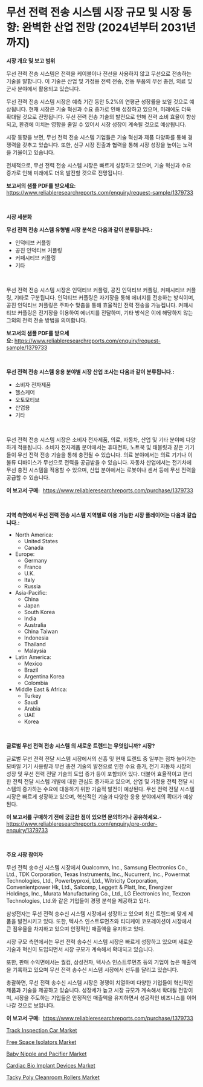 <p><h1>무선 전력 전송 시스템 시장 규모 및 시장 동향: 완벽한 산업 전망 (2024년부터 2031년까지)</h1></p><p><strong>시장 개요 및 보고 범위</strong></p>
<p><p>무선 전력 전송 시스템은 전력을 케이블이나 전선을 사용하지 않고 무선으로 전송하는 기술을 말합니다. 이 기술은 산업 및 가정용 전력 전송, 전동 부품의 무선 충전, 의료 및 군사 분야에서 활용되고 있습니다.</p><p>무선 전력 전송 시스템 시장은 예측 기간 동안 5.2%의 연평균 성장률을 보일 것으로 예상됩니다. 현재 시장은 기술 혁신과 수요 증가로 인해 성장하고 있으며, 미래에도 더욱 확대될 것으로 전망됩니다. 무선 전력 전송 기술의 발전으로 인해 전력 소비 효율이 향상되고, 환경에 미치는 영향을 줄일 수 있어서 시장 성장이 계속될 것으로 예상됩니다.</p><p>시장 동향을 보면, 무선 전력 전송 시스템 기업들은 기술 혁신과 제품 다양화를 통해 경쟁력을 갖추고 있습니다. 또한, 신규 시장 진출과 협력을 통해 시장 성장을 높이는 노력을 기울이고 있습니다.</p><p>전체적으로, 무선 전력 전송 시스템 시장은 빠르게 성장하고 있으며, 기술 혁신과 수요 증가로 인해 미래에도 더욱 발전할 것으로 전망됩니다.</p></p>
<p><strong>보고서의 샘플 PDF를 받으세요:</strong> <a href="https://www.reliableresearchreports.com/enquiry/request-sample/1379733">https://www.reliableresearchreports.com/enquiry/request-sample/1379733</a></p>
<p>&nbsp;</p>
<p><strong>시장 세분화</strong></p>
<p><strong>무선 전력 전송 시스템 유형별 시장 분석은 다음과 같이 분류됩니다.:</strong></p>
<p><ul><li>인덕티브 커플링</li><li>공진 인덕티브 커플링</li><li>커패시티브 커플링</li><li>기타</li></ul></p>
<p>&nbsp;</p>
<p><p>무선 전력 전송 시스템 시장은 인덕티브 커플링, 공진 인덕티브 커플링, 커패시티브 커플링, 기타로 구분됩니다. 인덕티브 커플링은 자기장을 통해 에너지를 전송하는 방식이며, 공진 인덕티브 커플링은 주파수 맞춤을 통해 효율적인 전력 전송을 가능켑니다. 커패시티브 커플링은 전기장을 이용하여 에너지를 전달하며, 기타 방식은 이에 해당하지 않는 그외의 전력 전송 방법을 의미합니다.</p></p>
<p><strong>보고서의 샘플 PDF를 받으세요:</strong>&nbsp;<a href="https://www.reliableresearchreports.com/enquiry/request-sample/1379733">https://www.reliableresearchreports.com/enquiry/request-sample/1379733</a></p>
<p>&nbsp;</p>
<p><strong> 무선 전력 전송 시스템 응용 분야별 시장 산업 조사는 다음과 같이 분류됩니다.:</strong></p>
<p><ul><li>소비자 전자제품</li><li>헬스케어</li><li>오토모티브</li><li>산업용</li><li>기타</li></ul></p>
<p>&nbsp;</p>
<p><p>무선 전력 전송 시스템 시장은 소비자 전자제품, 의료, 자동차, 산업 및 기타 분야에 다양하게 적용됩니다. 소비자 전자제품 분야에서는 휴대전화, 노트북 및 태블릿과 같은 기기들이 무선 전력 전송 기술을 통해 충전될 수 있습니다. 의료 분야에서는 의료 기기나 이불류 디바이스가 무선으로 전력을 공급받을 수 있습니다. 자동차 산업에서는 전기차에 무선 충전 시스템을 적용할 수 있으며, 산업 분야에서는 로봇이나 센서 등에 무선 전력을 공급할 수 있습니다.</p></p>
<p><strong>이 보고서 구매:</strong>&nbsp; <a href="https://www.reliableresearchreports.com/purchase/1379733">https://www.reliableresearchreports.com/purchase/1379733</a></p>
<p>&nbsp;</p>
<p><strong>지역 측면에서 무선 전력 전송 시스템 지역별로 이용 가능한 시장 플레이어는 다음과 같습니다.:</strong></p>
<p><ul>
    <li>
        North America:
        <ul>
            <li>United States</li>
            <li>Canada</li>
        </ul>
    </li>
    <li>
        Europe:
        <ul>
            <li>Germany</li>
            <li>France</li>
            <li>U.K.</li>
            <li>Italy</li>
            <li>Russia</li>
        </ul>
    </li>
    <li>
        Asia-Pacific:
        <ul>
            <li>China</li>
            <li>Japan</li>
            <li>South Korea</li>
            <li>India</li>
            <li>Australia</li>
            <li>China Taiwan</li>
            <li>Indonesia</li>
            <li>Thailand</li>
            <li>Malaysia</li>
        </ul>
    </li>
    <li>
        Latin America:
        <ul>
            <li>Mexico</li>
            <li>Brazil</li>
            <li>Argentina Korea</li>
            <li>Colombia</li>
        </ul>
    </li>
    <li>
        Middle East & Africa:
        <ul>
            <li>Turkey</li>
            <li>Saudi</li>
            <li>Arabia</li>
            <li>UAE</li>
            <li>Korea</li>
        </ul>
    </li>
    </ul></p>
<p>&nbsp;</p>
<p><strong>글로벌 무선 전력 전송 시스템 의 새로운 트렌드는 무엇입니까? 시장?</strong></p>
<p><p>글로벌 무선 전력 전달 시스템 시장에서의 신흥 및 현재 트렌드 중 일부는 점차 늘어가는 모바일 기기 사용량과 무선 충전 기술의 발전으로 인한 수요 증가, 전기 자동차 시장의 성장 및 무선 전력 전달 기술의 도입 증가 등이 포함되어 있다. 더불어 효율적이고 편리한 전력 전달 시스템 개발에 대한 관심도 증가하고 있으며, 산업 및 가정용 전력 전달 시스템의 증가하는 수요에 대응하기 위한 기술적 발전이 예상된다. 무선 전력 전달 시스템 시장은 빠르게 성장하고 있으며, 혁신적인 기술과 다양한 응용 분야에서의 확대가 예상된다.</p></p>
<p><strong>이 보고서를 구매하기 전에 궁금한 점이 있으면 문의하거나 공유하세요.</strong>- <a href="https://www.reliableresearchreports.com/enquiry/pre-order-enquiry/1379733">https://www.reliableresearchreports.com/enquiry/pre-order-enquiry/1379733</a></p>
<p>&nbsp;</p>
<p><strong>주요 시장 참여자</strong></p>
<p><p>무선 전력 송수신 시스템 시장에서 Qualcomm, Inc., Samsung Electronics Co., Ltd., TDK Corporation, Texas Instruments, Inc., Nucurrent, Inc., Powermat Technologies, Ltd., Powerbyproxi, Ltd., Witricity Corporation, Convenientpower Hk, Ltd., Salcomp, Leggett & Platt, Inc, Energizer Holdings, Inc., Murata Manufacturing Co., Ltd., LG Electronics Inc, Texzon Technologies, Ltd.와 같은 기업들이 경쟁 분석을 제공하고 있다. </p><p>삼성전자는 무선 전력 송수신 시스템 시장에서 성장하고 있으며 최신 트렌드에 맞게 제품을 발전시키고 있다. 또한, 텍사스 인스트루먼츠와 티디케이 코포레이션이 시장에서 큰 점유율을 차지하고 있으며 안정적인 매출액을 유지하고 있다.</p><p>시장 규모 측면에서는 무선 전력 송수신 시스템 시장은 빠르게 성장하고 있으며 새로운 기술과 혁신이 도입되면서 시장 규모가 계속해서 확대되고 있습니다. </p><p>또한, 판매 수익면에서는 퀄컴, 삼성전자, 텍사스 인스트루먼츠 등의 기업이 높은 매출액을 기록하고 있으며 무선 전력 송수신 시스템 시장에서 선두를 달리고 있습니다.</p><p>총괄하면, 무선 전력 송수신 시스템 시장은 경쟁이 치열하며 다양한 기업들이 혁신적인 제품과 기술을 제공하고 있습니다. 성장세가 높고 시장 규모가 계속해서 확대될 전망이며, 시장을 주도하는 기업들은 안정적인 매출액을 유지하면서 성공적인 비즈니스를 이어나갈 것으로 보입니다.</p></p>
<p><strong>이 보고서 구매:</strong>&nbsp;&nbsp;<a href="https://www.reliableresearchreports.com/purchase/1379733">https://www.reliableresearchreports.com/purchase/1379733</a></p>
<p><p><a href="https://github.com/Glendatilghmankmgz0rbhwpy/Market-Research-Report-List-1/blob/main/track-inspection-car-market.md">Track Inspection Car Market</a></p><p><a href="https://skillful-vermicelli-b89.notion.site/Free-Space-Isolators-Market-Size-Share-Trends-Analysis-Report-By-Material-By-Type-By-End-user--67f339bc478940b3a79383c666ab2e24">Free Space Isolators Market</a></p><p><a href="https://view.publitas.com/reportprime-1/insights-into-baby-nipple-and-pacifier-market-size-analysing-market-share-trends-and-growth-from-2024-to-2031/">Baby Nipple and Pacifier Market</a></p><p><a href="https://simplistic-meeting-7ee.notion.site/Cardiac-Bio-Implant-Devices-Market-Size-Share-Trends-Analysis-Report-By-Application-Regional-Out-70b912e0ab4a493888500d636a82d26f">Cardiac Bio Implant Devices Market</a></p><p><a href="https://view.publitas.com/reportprime-1/global-tacky-poly-cleanroom-rollers-market-size-and-market-trends-insights-and-projections-from-2024-to-2031/">Tacky Poly Cleanroom Rollers Market</a></p></p>
